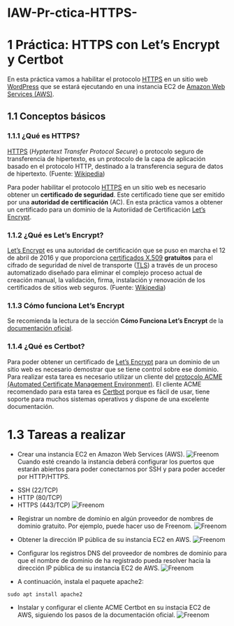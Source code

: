 # IAW-Pr-ctica-HTTPS-

<h1 id="práctica-https-con-lets-encrypt-y-certbot"><span class="header-section-number">1</span> Práctica: HTTPS con Let’s Encrypt y Certbot</h1>
<p>En esta práctica vamos a habilitar el protocolo <a href="https://es.wikipedia.org/wiki/Protocolo_seguro_de_transferencia_de_hipertexto">HTTPS</a> en un sitio web <a href="https://wordpress.org">WordPress</a> que se estará ejecutando en una instancia EC2 de <a href="https://aws.amazon.com/es/ec2/">Amazon Web Services (AWS)</a>.</p>
<h2 id="conceptos-básicos"><span class="header-section-number">1.1</span> Conceptos básicos</h2>
<h3 id="qué-es-https"><span class="header-section-number">1.1.1</span> ¿Qué es HTTPS?</h3>
<p><a href="https://es.wikipedia.org/wiki/Protocolo_seguro_de_transferencia_de_hipertexto">HTTPS</a> (<em>Hyptertext Transfer Protocol Secure</em>) o protocolo seguro de transferencia de hipertexto, es un protocolo de la capa de aplicación basado en el protocolo HTTP, destinado a la transferencia segura de datos de hipertexto. (Fuente: <a href="https://es.wikipedia.org/wiki/Protocolo_seguro_de_transferencia_de_hipertexto">Wikipedia</a>)</p>
<p>Para poder habilitar el protocolo <a href="https://es.wikipedia.org/wiki/Protocolo_seguro_de_transferencia_de_hipertexto">HTTPS</a> en un sitio web es necesario obtener un <strong>certificado de seguridad</strong>. Este certificado tiene que ser emitido por una <strong>autoridad de certificación</strong> (AC). En esta práctica vamos a obtener un certificado para un dominio de la Autoriidad de Certificación <a href="https://letsencrypt.org">Let’s Encrypt</a>.</p>
<h3 id="qué-es-lets-encrypt"><span class="header-section-number">1.1.2</span> ¿Qué es Let’s Encrypt?</h3>
<p><a href="https://letsencrypt.org">Let’s Encrypt</a>​ es una autoridad de certificación que se puso en marcha el 12 de abril de 2016 y que proporciona <a href="https://es.wikipedia.org/wiki/X.509">certificados X.509</a> <strong>gratuitos</strong> para el cifrado de seguridad de nivel de transporte (<a href="https://es.wikipedia.org/wiki/Seguridad_de_la_capa_de_transporte">TLS</a>) a través de un proceso automatizado diseñado para eliminar el complejo proceso actual de creación manual, la validación, firma, instalación y renovación de los certificados de sitios web seguros. (Fuente: <a href="https://es.wikipedia.org/wiki/Let%27s_Encrypt">Wikipedia</a>)</p>
<h3 id="cómo-funciona-lets-encrypt"><span class="header-section-number">1.1.3</span> Cómo funciona Let’s Encrypt</h3>
<p>Se recomienda la lectura de la sección <strong>Cómo Funciona Let’s Encrypt</strong> de la <a href="https://letsencrypt.org/es/how-it-works/">documentación oficial</a>.</p>
<h3 id="qué-es-certbot"><span class="header-section-number">1.1.4</span> ¿Qué es Certbot?</h3>
<p>Para poder obtener un certificado de <a href="https://letsencrypt.org">Let’s Encrypt</a> para un dominio de un sitio web es necesario demostrar que se tiene control sobre ese dominio. Para realizar esta tarea es necesario utilizar un cliente del <a href="https://en.wikipedia.org/wiki/Automated_Certificate_Management_Environment">protocolo ACME (Automated Certificate Management Environment)</a>. El cliente ACME recomendado para esta tarea es <a href="https://certbot.eff.org/">Certbot</a> porque es fácil de usar, tiene soporte para muchos sistemas operativos y dispone de una excelente documentación.</p>

# 1.3 Tareas a realizar

+ Crear una instancia EC2 en Amazon Web Services (AWS).
![Freenom](https://github.com/jesus2307/IAW-Pr-ctica-HTTPS-/blob/main/imagen/6.PNG "Freenom")
Cuando esté creando la instancia deberá configurar los puertos que estarán abiertos para poder conectarnos por SSH y para poder acceder por HTTP/HTTPS.

* SSH (22/TCP)
* HTTP (80/TCP)
* HTTPS (443/TCP)
![Freenom](https://github.com/jesus2307/IAW-Pr-ctica-HTTPS-/blob/main/imagen/amzon.PNG "Freenom")
+ Registrar un nombre de dominio en algún proveedor de nombres de dominio gratuito. Por ejemplo, puede hacer uso de Freenom.
![Freenom](https://github.com/jesus2307/IAW-Pr-ctica-HTTPS-/blob/main/imagen/1.png "Freenom")

+ Obtener la dirección IP pública de su instancia EC2 en AWS.
![Freenom](https://github.com/jesus2307/IAW-Pr-ctica-HTTPS-/blob/main/imagen/5.PNG "Freenom")

+ Configurar los registros DNS del proveedor de nombres de dominio para que el nombre de dominio de ha registrado pueda resolver hacia la dirección IP pública de su instancia EC2 de AWS.
![Freenom](https://github.com/jesus2307/IAW-Pr-ctica-HTTPS-/blob/main/imagen/2.png "Freenom")

+ A continuación, instala el paquete apache2:
```
sudo apt install apache2
```
+ Instalar y configurar el cliente ACME Certbot en su instacia EC2 de AWS, siguiendo los pasos de la documentación oficial.
![Freenom](https://github.com/jesus2307/IAW-Pr-ctica-HTTPS-/blob/main/imagen/4.png "Freenom")


